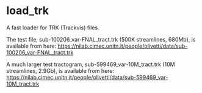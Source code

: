 # load_trk
A fast loader for TRK (Trackvis) files.

The test file, sub-100206_var-FNAL_tract.trk (500K streamlines, 680Mb), is available from here: https://nilab.cimec.unitn.it/people/olivetti/data/sub-100206_var-FNAL_tract.trk

A much larger test tractogram, sub-599469_var-10M_tract.trk (10M streamlines, 2.9Gb), is available from here: https://nilab.cimec.unitn.it/people/olivetti/data/sub-599469_var-10M_tract.trk
